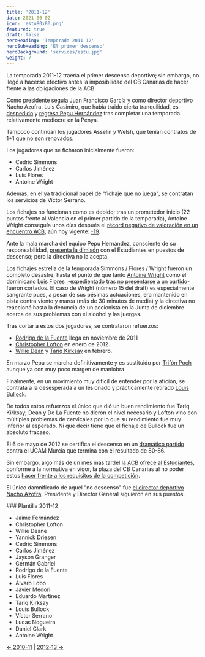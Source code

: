 ```yaml
---
title: '2011-12'
date: 2021-06-02
icon: 'estu80x80.png'
featured: true
draft: false
heroHeading: 'Temporada 2011-12'
heroSubHeading: 'El primer descenso'
heroBackground: 'services/estu.jpg'
weight: 7
---
```


La temporada 2011-12 traería el primer descenso deportivo; sin embargo, no llegó a hacerse efectivo antes la imposibilidad del CB Canarias de hacer frente a las obligaciones de la ACB.

Como presidente seguía Juan Francisco García y como director deportivo Nacho Azofra. Luis Casimiro, que había traido cierta tranquilidad, es [despedido](https://as.com/baloncesto/2011/06/16/mas_baloncesto/1308216945_850215.html) y [regresa Pepu Hernández](https://www.movistarestudiantes.com/prensa/noticias/pepu-hernandez-hombre-del-ramiro/) tras completar una temporada relativamente mediocre en la Penya.

Tampoco continúan los jugadores Asselin y Welsh, que tenían contratos de 1+1 que no son renovados.

Los jugadores que se ficharon inicialmente fueron:

* Cedric Simmons
* Carlos Jiménez
* Luis Flores
* Antoine Wright

Además, en el ya tradicional papel de "fichaje que no juega", se contratan los servicios de Víctor Serrano.

Los fichajes no funcionan como es debido; tras un prometedor inicio (22 puntos frente al Valencia en el primer partido de la temporada), Antoine Wright conseguía unos días después el [récord negativo de valoración en un encuentro ACB](https://www.mundodeportivo.com/20111013/baloncesto/acb/antoine-wright-de-estudiantes-record-negativo-de-valoracion-en-la-acb_54230218027.html), aún hoy vigente: [-19](http://www.acb.com/partido/ver/id/14809).

Ante la mala marcha del equipo Pepu Hernández, consciente de su responsabilidad, [presenta la dimisón](https://www.marca.com/2011/12/30/baloncesto/acb/1325254882.html) con el Estudiantes en puestos de descenso; pero la directiva no la acepta.

Los fichajes estrella de la temporada Simmons / Flores / Wright fueron un completo desastre, hasta el punto de que tanto [Antoine Wright](https://www.marca.com/2012/01/11/baloncesto/acb/1326280545.html) como el dominicano [Luis Flores .-expedientado tras no presentarse a un partido-](https://as.com/baloncesto/2012/01/23/mas_baloncesto/1327273213_850215.html) fueron cortados. El caso de Wright (número 15 del draft) es especialmente sangrante pues, a pesar de sus pésimas actuaciones, era mantenido en pista contra viento y marea (más de 30 minutos de media) y la directiva no reaccionó hasta la denuncia de un accionista en la Junta de diciembre acerca de sus problemas con el alcohol y las juergas.

Tras cortar a estos dos jugadores, se contrataron refuerzos:

* [Rodrigo de la Fuente](https://www.movistarestudiantes.com/prensa/noticias/rodrigo-de-la-fuente-vuelve-a-asefa-estudiantes/) llega en noviembre de 2011
* [Christopher Lofton](https://www.movistarestudiantes.com/prensa/noticias/chris-lofton-en-madrid-para-probar-con-asefa-estudiantes/) en enero de 2012.
* [Willie Dean](https://www.movistarestudiantes.com/prensa/noticias/willie-deane-un-nomada-por-europa/) y [Tariq Kirksay](https://www.marca.com/2012/02/28/baloncesto/acb/1330451512.html) en febrero.

En marzo Pepu se marcha definitivamente y es sustituido por [Trifón Poch](https://www.solobasket.com/liga-endesa/trifon-poch-toma-las-riendas-de-asefa-estudiantes) aunque ya con muy poco margen de maniobra.

Finalmente, en un movimiento muy difícil de entender por la afición, se contrata a la desesperada a un lesionado y prácticamente retirado [Louis Bullock](https://elpais.com/deportes/2012/04/27/actualidad/1335547588_797123.html).

De todos estos refuerzos el único que dió un buen rendimiento fue Tariq Kirksay; Dean y De La Fuente no dieron el nivel necesario y Lofton vino con múltiples problemas de cervicales por lo que su rendimiento fue muy inferior al esperado. Ni que decir tiene que el fichaje de Bullock fue un absoluto fracaso.

El 6 de mayo de 2012 se certifica el descenso en un [dramático partido](https://www.acb.com/articulo/ver/84542-ucam-murcia-celebra-la-permanencia-asefa-estudiantes-llora-8086.html) contra el UCAM Murcia que termina con el resultado de 80-86.

Sin embargo, algo más de un mes más tardel [la ACB ofrece al Estudiantes](https://www.solobasket.com/liga-endesa/fin-la-pesadilla-estudiantil-la-acb-ofrece-al-asefa-estudiantes-la-plaza-del-cb-canarias), conforme a la normativa en vigor, la plaza del CB Canarias al no poder estos [hacer frente a los requisitos de la competición](https://www.solobasket.com/liga-endesa/drama-para-iberostar-canarias-anuncia-oficialmente-su-renuncia-la-liga-endesa).

El único damnificado de aquel "no descenso" fue [el director deportivo Nacho Azofra](https://elpais.com/deportes/2012/09/12/actualidad/1347464213_722859.html). Presidente y Director General siguieron en sus puestos.

### Plantilla 2011-12

- Jaime Fernández
- Christopher Lofton
- Willie Deane
- Yannick Driesen
- Cedric Simmons
- Carlos Jiménez
- Jayson Granger
- Germán Gabriel
- Rodrigo de la Fuente
- Luis Flores
- Álvaro Lobo
- Javier Medori
- Eduardo Martínez
- Tariq Kirksay
- Louis Bullock
- Víctor Serrano
- Lucas Nogueira
- Daniel Clark
- Antoine Wright

[← 2010-11](https://nuestroestu.es/cronologia/2010-11/) | [2012-13 →](https://nuestroestu.es/cronologia/2012-13/)